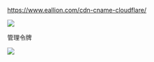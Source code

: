 https://www.eallion.com/cdn-cname-cloudflare/

![](https://www.eallion.com/assets/images/posts/2023/07/cdn_dns.png)

管理令牌

![](https://cdn.bangwu.top/img/chrome_2024031710606178.webp)